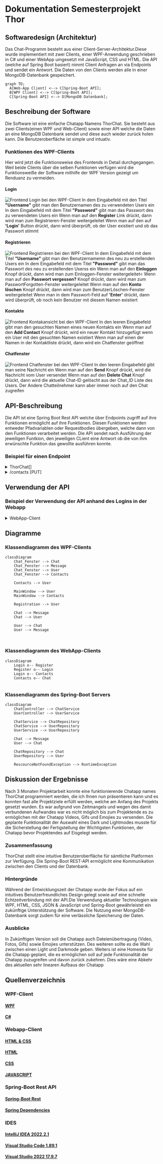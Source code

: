 # Dokumentation Semesterprojekt Thor

## Softwaredesign (Architektur) 
Das Chat-Programm besteht aus einer Client-Server-Architektur.Diese wurde implementiert mit zwei Clients, einer WPF-Anwendung geschrieben in C# und einer WebApp umgesetzt mit JavaScript, CSS und HTML. Die API (welche auf Spring Boot basiert) nimmt Client Anfragen an via Endpoints und sendet ein Antwort. Die Daten von den Clients werden alle in einer MongoDB-Datenbank gespeichert.

```mermaid
graph TD;
  A[Web-App Client] <--> C[Spring-Boot API];
  B[WPF Client] <--> C[Spring-Boot API];
  C[Spring-Boot API] <--> D[MongoDB Datenbank];
```

## Beschreibung der Software 

Die Software ist eine einfache Chatapp Namens ThorChat. Sie besteht aus zwei Clients(einen WPF und Web-Client) sowie einer API welche die Daten an eine MongoDB Datenbank sendet und diese auch wieder zurück holen kann. Die Benutzeroberfläche ist simple und intuativ.

### Funktionen des WPF-Clients

Hier wird jetzt die Funktionsweise des Frontends in Detail durchgegangen. Weil beide Clients über die selben Funktionen verfügen wird die Funktionsweiße der Software mithilfe der WPF Version gezeigt um Renduanz zu vermeiden.

#### Login

![Frontend Login bei den WPF-Client](./Bilder/Login.png)
In dem Eingabefeld mit den Titel **"Username"** gibt man den Benutzernamen des zu verwendeten Users ein
In dem Eingabefeld mit dem Titel **"Password"** gibt man das Passwort des zu verwendeten Users ein
Wenn man auf den **Register** Link drückt, dann wird man zum Registrieren-Fenster weitergeleitet
Wenn man auf den auf **'Login'** Button drückt, dann wird überprüft, ob der User existiert und ob das Passwort stimmt

#### Registrieren

![Frontend Registrieren bei den WPF-Client](./Bilder/Register.png)
In dem Eingabefeld mit dem Titel **"Username"** gibt man den Benutzernamemn des neu zu erstellenden Users ein
In dem Eingabefeld mit dem Titel **"Password"** gibt man das Passwort des neu zu erstellenden Userss ein
Wenn man auf den **Einloggen** Knopf drückt, dann wird man zum Einloggen-Fenster weitergeleitet<
Wenn man auf den **Passwort vergessen?** Knopf drückt, dann wird man zum PasswortForgotten-Fenster weitergeleitet
Wenn man auf den **Konto löschen** Knopf drückt, dann wird man zum BenutzerLöschen-Fenster weitergeleitet
Wenn man in dem Passwort-Feld auf **'Enter'** drückt, dann wird überprüft, ob noch kein Benutzer mit diesem Namen existiert

#### Kontakte

![Frontend Kontakansicht bei den WPF-Client](./Bilder/Kontakte.png)
In den leeren Eingabefeld gibt man den gesuchten Namen eines neuen Kontakts ein
Wenn man auf den **Add Contact** Knopf drückt, wird ein neuer Kontakt hinzugefügt wenn ein User mit den gesuchten Namen existiert
Wenn man auf einen der Namen in der Kontaktliste drückt, dann wird ein Chatfenster geöffnet

#### Chatfenster

![Frontend Chatfenster bei den WPF-Client](./Bilder/Chat.png)
In den leeren Eingabefeld gibt man seine Nachricht ein
Wenn man auf den **Send** Knopf drückt, wird die Nachricht vom User versendet
Wenn man auf den **Delete Chat** Knopf drückt, dann wird die aktuelle Chat-ID gelöscht aus der Chat_ID Liste des Users. Der Andere Chatteilnehmer kann aber immer noch auf den Chat zugreifen



## API-Beschreibung 

Die API ist eine Spring Boot Rest API welche über Endpoints zugriff auf ihre Funktionen ermöglicht auf ihre Funktionen. Diesen Funktionen werden entweder Pfadvariablen oder Requestbodies übergeben, welche dann von den Funktionen verarbeitet werden. Die API sendet nach Ausführung der jeweiligen Funtkion, den jeweiligen CLient eine Antwort ob die von ihm erwünschte Funktion das gewollte ausführen konnte.

### Beispiel für einen Endpoint
<!-- Genereller Endpoint der API-->
<details>
  <summary>ThorChat[]</summary>
  
  **Beschreibung:** Dieser Endpunkt ist der generelle Endpoint der API, welcher vor jedem spezifischen Endpoint geschrieben werden muss.
</details>
<!-- Benutzer -->
<details>
  <summary>/contacts [PUT]</summary>
  
  **Beschreibung:** Dieser Endpunkt dient dazu, um einen Kontakt zu einen User hinzuzufügen. Diesen Endpoint wird ein Username übergeben welcher als die ID eines Users dient, weil es immer nur einen Usernamen geben kann.

  **Java Methode**
  ```java
    @Operation(summary = "PUT Operation to add an Contact")
        @PutMapping("/contacts")
        public User addContact(@RequestBody String data){
            return userService.newContact(data);
        }
  ```
  
  **JSON-Body:**
  ```json
  {
     "currentUser": Beispiel-Name,
     "newContact": Beispiel-Name-Kontakt
  }
  ```

  **Return-Wert:**
  ```json
  {
    "username": Beispiel-Name-Kontakt,
    "password": Beispiel-Password,
    "chat_IDs": Beispiel-ChatID-Liste,
    "contacts":
  }
  ```
</details>


## Verwendung der API 

### Beispiel der Verwendung der API anhand des Logins in der Webapp

<details>
<Summary>WebApp-Client</summary>

  **Beschreibung:** Login von dem WebApp-Client aus

  **JS-Code:**
```js
    //Variablen für User-Input
    let username=  ' ';
    let password =  ' ';

    //Bei dieser Funktion werden die Daten vom User an die passenden Variablen übergeben
    function handleInputChange(event) {
    const { id, value } = event.target;
    switch (id) {
        case 'usernameInput':
            username = value;
            break;
        case 'passwordInput':
            password = value;
            break;
        default:
            break;
    }
    }

    //Hier wird die Input Eingabe behandelt. Bei Eingabe wird diese an eine Funktion übergeben
    document.getElementById('usernameInput').addEventListener('input', handleInputChange);
    document.getElementById('passwordInput').addEventListener('input', handleInputChange);

   // Diese Funktion wird beim Login-Formular-Submit aufgerufen
    function login(e) {
    // Verhindert das Standardverhalten des Formulars (Seitenneuladung)
    e.preventDefault();

    // DIe IF-Abfrage überprüft, ob die Eingabefelder für Benutzername und Passwort nicht leer sind
    if (username.trim() !== "" && password.trim() !== "") {
        // Setzt die Fehlermeldung zurück, falls vorhanden
        document.getElementById('invalidinput').textContent = "";

        // Erstellt die URL für die API-Anfrage mit Benutzername und Passwort
        let url = `http://localhost:8080/ThorChat/users/${username}/${password}`;
        console.log(url); // Gibt die URL zur Debugging-Zwecken in der Konsole aus

        // Sendet eine GET-Anfrage an die erstellte URL
        $.get(url, (data, status) => {
            console.log(data); // Gibt die erhaltenen Daten zur Debugging-Zwecken in der Konsole aus

            // Überprüft, ob die Daten nicht null sind (Benutzer ist authentifiziert)
            if (data != null) {
                // Speichert die Benutzerdaten im lokalen Speicher des Browsers
                localStorage.setItem('user', JSON.stringify(data));

                // Leitet den Benutzer zur "contacts.html"-Seite weiter
                location.replace("./contacts.html");
            }
        });
    }
}

```

</details>




## Diagramme

### Klassendiagramm des WPF-Clients
```mermaid
classDiagram
    Chat_Fenster --> Chat
    Chat_Fenster --> Message
    Chat_Fenster --> User
    Chat_Fenster --> Contacts
    
    Contacts --> User
    
    MainWindow --> User
    MainWindow --> Contacts
    
    Registration --> User
    
    Chat --> Message
    Chat --> User
    
    User --> Chat
    User --> Message

  
```

### Klassendiagramm des WebApp-Clients
```mermaid
classDiagram
    Login o-- Register
    Register o-- Login
    Login o-- Contacts
    Contacts o-- Chat
  
```

### Klassendiagramm des Spring-Boot Servers
```mermaid
classDiagram
    ChatController --> ChatService
    UserController --> UserService
    
    ChatService --> ChatRepository
    ChatService --> UserRepository
    UserService --> UserRepository
    
    Chat --> Message
    User --> Chat
    
    ChatRepository --> Chat
    UserRepository --> User
    
    RescourceNotFoundException --> RuntimeException

```


## Diskussion der Ergebnisse

Nach 3 Monaten Projektarbeit konnte eine funktionierende Chatapp names ThorChat programmiert werden, die ich Ihnen nun präsentieren kann und es konnten fast alle Projektziele erfüllt werden, welche am Anfang des Projekts gesetzt wurden. Es war aufgrund von Zeitmangels und wegen des damit verbundenen Aufwandes war es nicht möglich bis zum Projektende es zu ermöglichen mit der Chatapp Videos, Gifs und Emojies zu versenden. Die geplante Funktionalität der Auswahl eines Dark und Lightmodes musste für die Sicherstellung der Fertigstellung der Wichtigsten Funktionen, der Chatapp bevor Projektendes auf Eisgelegt werden. 

### Zusammenfassung

ThorChat stellt eine intuitive Benutzeroberfläche für sämtliche Platformen zur Verfügung. Die Spring-Boot REST-API ermöglicht eine Kommunikation zwischen den Clients und der Datenbank.

### Hintergründe

Während der Entwicklungszeit der Chatapp wurde der Fokus auf ein intuitives Benutzerfreundliches Design gelegt sowie auf eine schnelle Echtzeitverbindung mit der API.Die Verwendung aktueller Technologien wie WPF, HTML, CSS, JSON & JavaScript und Spring-Boot gewährleistet ein zukünftige Unterstützung der Software. Die Nutzung einer MongoDB-Datenbank sorgt zudem für eine verlässliche Speicherung der Daten.

### Ausblicke

In Zukünftigen Version soll die Chatapp auch Dateienübertragung (Video, Fotos, Gifs) sowie Emojies unterstützen. Des weiteren sollte es die Wahl zwischen einen Light und Darkmode geben. Weiters ist eine Homesite für die Chatapp geplant, die es ermöglichen soll auf jede Funktionalität der Chatapp zuzugreifen und davon zurück zukehren. Dies wäre eine Abkehr des aktuellen sehr linearen Aufbaus der Chatapp



## Quellenverzeichnis

### WPF-Client

#### [WPF](https://learn.microsoft.com/en-us/visualstudio/get-started/csharp/tutorial-wpf?view=vs-2022)
#### [C#](https://www.w3schools.com/cs/index.php)

### Webapp-Client

#### [HTML & CSS](https://www.youtube.com/watch?v=hlwlM4a5rxg&list=PL4G5QRcvyrs9OoyIGfdLnQq1ACd-NkDKU)
#### [HTML](https://www.w3schools.com/html/)
#### [CSS](https://www.w3schools.com/css/default.asp)
#### [JAVASCRIPT](https://www.w3schools.com/js/default.asp)

### Spring-Boot Rest API

#### [Spring-Boot Rest](https://www.youtube.com/watch?v=e-TIQnK2Qg4&list=PL4G5QRcvyrs9OoyIGfdLnQq1ACd-NkDKU&index=2)
#### [Spring Dependencies](https://start.spring.io/)

### IDES

#### [IntelliJ IDEA 2022.2.1](https://www.jetbrains.com/idea/download/other.html)
#### [Visual Studio Code 1.89.1](https://code.visualstudio.com/download)
#### [Visual Studio 2022 17.9.7](https://visualstudio.microsoft.com/de/thank-you-downloading-visual-studio/?sku=Community&channel=Release&version=VS2022&source=VSLandingPage&cid=2030&passive=false)
